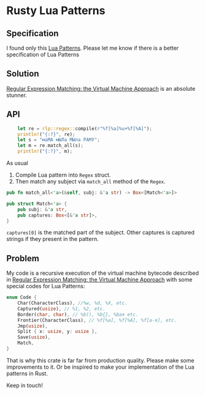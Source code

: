 # Rusty Lua Patterns
## Specification
I found only this [Lua Patterns](https://www.gsp.com/cgi-bin/man.cgi?section=7&topic=PATTERNS). Please let me know if there is a better specification of Lua Patterns

## Solution
[Regular Expression Matching: the Virtual Machine Approach](https://swtch.com/~rsc/regexp/regexp2.html) is an absolute stunner.

## API
```rust
    let re = rlp::regex::compile(r"%f[%a]%u+%f[%A]");
    println!("{:?}", re);
    let s = "маМА мЫЛа МЫла РАМУ";
    let m = re.match_all(s);
    println!("{:?}", m);
```
As usual
1. Compile Lua pattern into ```Regex``` struct.
2. Then match any subject via ```match_all``` method of the ```Regex```.
```rust
pub fn match_all<'a>(&self, subj: &'a str) -> Box<[Match<'a>]>
```
```rust
pub struct Match<'a> {
    pub subj: &'a str,
    pub captures: Box<[&'a str]>,
}
```
```captures[0]``` is the matched part of the subject. Other captures is captured strings if they present in the pattern.
## Problem
My code is a recursive execution of the virtual machine bytecode described in [Regular Expression Matching: the Virtual Machine Approach](https://swtch.com/~rsc/regexp/regexp2.html) with some special codes for Lua Patterns:
```rust
enum Code {
    Char(CharacterClass), //%w, %d, %X, etc.
    Captured(usize), // %1, %2, etc.
    Border(char, char), // %b(), %b{}, %bая etc.
    Frontier(CharacterClass), // %f[%a], %f[%A], %f[а-я], etc.
    Jmp(usize),
    Split { x: usize, y: usize },
    Save(usize),
    Match,
}
```
That is why this crate is far far from production quality. Please make some improvements to it. Or be inspired to make your implementation of the Lua patterns in Rust.

Keep in touch!
